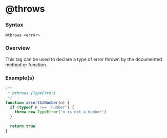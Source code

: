 # @throws

### Syntax

`@throws <error>`

### Overview

This tag can be used to declare a type of error thrown by the documented method or function.

### Example(s)

```js
/**
 * @throws {TypeError}
 */
function assertIsNumber(n) {
  if (typeof n !== 'number') {
    throw new TypeError('n is not a number')
  }
  
  return true
}
```
